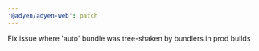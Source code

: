 ```yaml
---
'@adyen/adyen-web': patch
---
```


Fix issue where 'auto' bundle was tree-shaken by bundlers in prod builds
